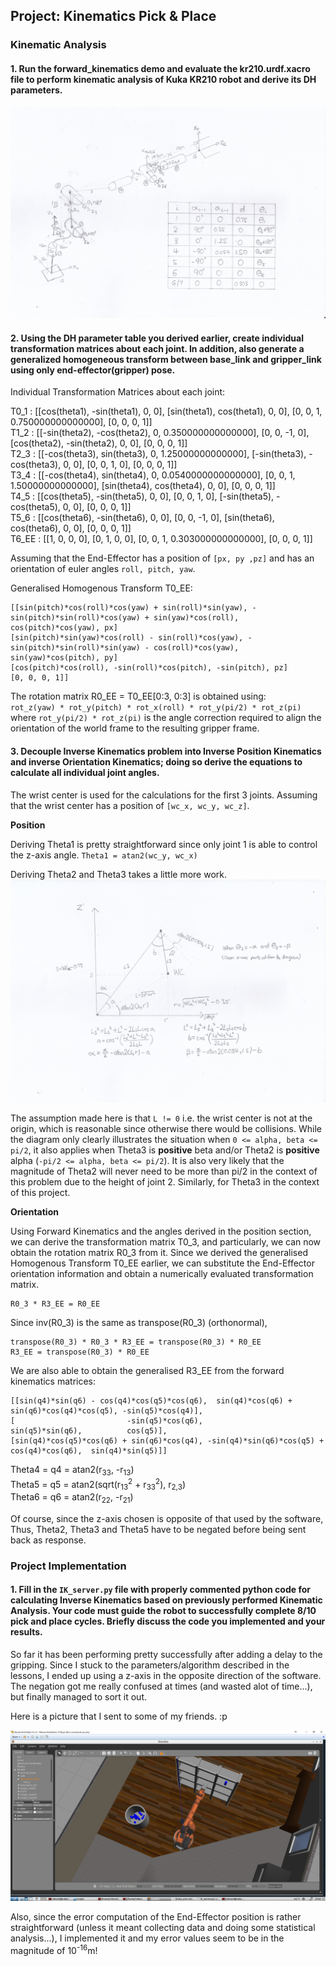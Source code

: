 ## Project: Kinematics Pick & Place

[image1]: ./images/DH_diagram.jpg
[image2]: ./images/IK_position_diagram.jpg
[image3]: ./images/performance.png

### Kinematic Analysis
#### 1. Run the forward_kinematics demo and evaluate the kr210.urdf.xacro file to perform kinematic analysis of Kuka KR210 robot and derive its DH parameters.

![DH Diagram][image1]

#### 2. Using the DH parameter table you derived earlier, create individual transformation matrices about each joint. In addition, also generate a generalized homogeneous transform between base_link and gripper_link using only end-effector(gripper) pose.

Individual Transformation Matrices about each joint:

T0_1 : [[cos(theta1), -sin(theta1), 0, 0], 
        [sin(theta1), cos(theta1), 0, 0], [0, 0, 1, 0.750000000000000], [0, 0, 0, 1]]  
T1_2 : [[-sin(theta2), -cos(theta2), 0, 0.350000000000000], [0, 0, -1, 0], [cos(theta2), -sin(theta2), 0, 0], [0, 0, 0, 1]]  
T2_3 : [[-cos(theta3), sin(theta3), 0, 1.25000000000000], [-sin(theta3), -cos(theta3), 0, 0], [0, 0, 1, 0], [0, 0, 0, 1]]  
T3_4 : [[-cos(theta4), sin(theta4), 0, 0.0540000000000000], [0, 0, 1, 1.50000000000000], [sin(theta4), cos(theta4), 0, 0], [0, 0, 0, 1]]  
T4_5 : [[cos(theta5), -sin(theta5), 0, 0], [0, 0, 1, 0], [-sin(theta5), -cos(theta5), 0, 0], [0, 0, 0, 1]]  
T5_6 : [[cos(theta6), -sin(theta6), 0, 0], [0, 0, -1, 0], [sin(theta6), cos(theta6), 0, 0], [0, 0, 0, 1]]  
T6_EE : [[1, 0, 0, 0], [0, 1, 0, 0], [0, 0, 1, 0.303000000000000], [0, 0, 0, 1]]  

Assuming that the End-Effector has a position of `[px, py ,pz]` and has an orientation of euler angles `roll, pitch, yaw`.

Generalised Homogenous Transform T0_EE:  
```
[[sin(pitch)*cos(roll)*cos(yaw) + sin(roll)*sin(yaw), -sin(pitch)*sin(roll)*cos(yaw) + sin(yaw)*cos(roll), cos(pitch)*cos(yaw), px]  
[sin(pitch)*sin(yaw)*cos(roll) - sin(roll)*cos(yaw), -sin(pitch)*sin(roll)*sin(yaw) - cos(roll)*cos(yaw), sin(yaw)*cos(pitch), py]  
[cos(pitch)*cos(roll), -sin(roll)*cos(pitch), -sin(pitch), pz]  
[0, 0, 0, 1]]
```

The rotation matrix R0_EE = T0_EE[0:3, 0:3] is obtained using:  
`rot_z(yaw) * rot_y(pitch) * rot_x(roll) * rot_y(pi/2) * rot_z(pi)`  
where `rot_y(pi/2) * rot_z(pi)` is the angle correction required to align the orientation of the world frame to the resulting gripper frame.

#### 3. Decouple Inverse Kinematics problem into Inverse Position Kinematics and inverse Orientation Kinematics; doing so derive the equations to calculate all individual joint angles.

The wrist center is used for the calculations for the first 3 joints.
Assuming that the wrist center has a position of `[wc_x, wc_y, wc_z]`.

**Position**

Deriving Theta1 is pretty straightforward since only joint 1 is able to control the z-axis angle.
`Theta1 = atan2(wc_y, wc_x)`

Deriving Theta2 and Theta3 takes a little more work.  
![Deriving Theta2 and Theta3][image2]

The assumption made here is that `L != 0` i.e. the wrist center is not at the origin, which is reasonable since otherwise there would be collisions.
While the diagram only clearly illustrates the situation when `0 <= alpha, beta <= pi/2`, it also applies when Theta3 is **positive** beta and/or Theta2 is **positive** alpha (`-pi/2 <= alpha, beta <= pi/2`). 
It is also very likely that the magnitude of Theta2 will never need to be more than pi/2 in the context of this problem due to the height of joint 2. Similarly, for Theta3 in the context of this project.

**Orientation**

Using Forward Kinematics and the angles derived in the position section, we can derive the transformation matrix T0_3, and particularly, we can now obtain the rotation matrix R0_3 from it.
Since we derived the generalised Homogenous Transform T0_EE earlier, we can substitute the End-Effector orientation information and obtain a numerically evaluated transformation matrix.

    R0_3 * R3_EE = R0_EE

Since inv(R0_3) is the same as transpose(R0_3) (orthonormal),

    transpose(R0_3) * R0_3 * R3_EE = transpose(R0_3) * R0_EE
    R3_EE = transpose(R0_3) * R0_EE
    
We are also able to obtain the generalised R3_EE from the forward kinematics matrices:
```
[[sin(q4)*sin(q6) - cos(q4)*cos(q5)*cos(q6),  sin(q4)*cos(q6) + sin(q6)*cos(q4)*cos(q5), -sin(q5)*cos(q4)],
[                         -sin(q5)*cos(q6),                            sin(q5)*sin(q6),          cos(q5)],
[sin(q4)*cos(q5)*cos(q6) + sin(q6)*cos(q4), -sin(q4)*sin(q6)*cos(q5) + cos(q4)*cos(q6),  sin(q4)*sin(q5)]]
```

Theta4 = q4 = atan2(r<sub>33</sub>, -r<sub>13</sub>)  
Theta5 = q5 = atan2(sqrt(r<sub>13</sub><sup>2</sup> + r<sub>33</sub><sup>2</sup>), r<sub>2,3</sub>)  
Theta6 = q6 = atan2(r<sub>22</sub>, -r<sub>21</sub>)

Of course, since the z-axis chosen is opposite of that used by the software, Thus, Theta2, Theta3 and Theta5 have to be negated before being sent back as response.

### Project Implementation

#### 1. Fill in the `IK_server.py` file with properly commented python code for calculating Inverse Kinematics based on previously performed Kinematic Analysis. Your code must guide the robot to successfully complete 8/10 pick and place cycles. Briefly discuss the code you implemented and your results.

So far it has been performing pretty successfully after adding a delay to the gripping. Since I stuck to the parameters/algorithm described in the lessons, I ended up using a z-axis in the opposite direction of the software. The negation got me really confused at times (and wasted alot of time...), but finally managed to sort it out. 

Here is a picture that I sent to some of my friends. :p

![YAY][image3]

Also, since the error computation of the End-Effector position is rather straightforward (unless it meant collecting data and doing some statistical analysis...), I implemented it and my error values seem to be in the magnitude of 10<sup>-16</sup>m!